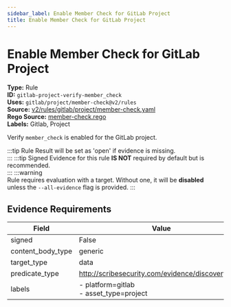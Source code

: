 ```yaml
---
sidebar_label: Enable Member Check for GitLab Project
title: Enable Member Check for GitLab Project
---  
```

# Enable Member Check for GitLab Project  
**Type:** Rule  
**ID:** `gitlab-project-verify-member_check`  
**Uses:** `gitlab/project/member-check@v2/rules`  
**Source:** [v2/rules/gitlab/project/member-check.yaml](https://github.com/scribe-public/sample-policies/blob/main/v2/rules/gitlab/project/member-check.yaml)  
**Rego Source:** [member-check.rego](https://github.com/scribe-public/sample-policies/blob/main/v2/rules/gitlab/project/member-check.rego)  
**Labels:** Gitlab, Project  

Verify `member_check` is enabled for the GitLab project.

:::tip 
Rule Result will be set as 'open' if evidence is missing.  
::: 
:::tip 
Signed Evidence for this rule **IS NOT** required by default but is recommended.  
::: 
:::warning  
Rule requires evaluation with a target. Without one, it will be **disabled** unless the `--all-evidence` flag is provided.
::: 

## Evidence Requirements  
| Field | Value |
|-------|-------|
| signed | False |
| content_body_type | generic |
| target_type | data |
| predicate_type | http://scribesecurity.com/evidence/discovery/v0.1 |
| labels | - platform=gitlab<br/>- asset_type=project |


